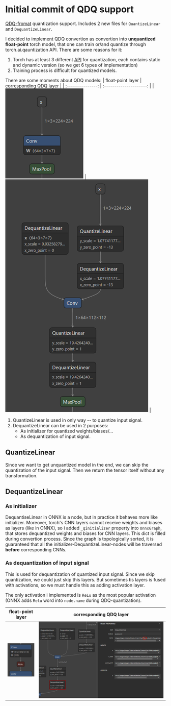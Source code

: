 # Initial commit of QDQ support
[QDQ-fromat](https://onnxruntime.ai/docs/performance/model-optimizations/quantization.html#onnx-quantization-representation-format) quantization support. Includes 2 new files for `QuantizeLinear` and `DequantizeLinear`.

I decided to implement QDQ convertion as convertion into **unquantized float-point** torch model, that one can train or/and quantize through torch.ai.qauntization API. There are some reasons for it:
1. Torch has at least 3 different [API](https://pytorch.org/docs/stable/quantization.html) for quantization, each contains static and dynamic version (so we get 6 types of implementation)
2. Training process is difficult for quantized models.

There are some moments about QDQ models:
| float-point layer | corresponding QDQ layer |
| :---------------: | :---------------------: |
|  ![](image.png)   |    ![](image-1.png)     |


1. QuantizeLinear is used in only way -- to quantize input signal.
2. DequantizeLinear can be used in 2 purposes:
   - As initializer for quantized weights/biases/...  
   - As dequantization of input signal.


## QuantizeLinear
Since we want to get unquantized model in the end, we can skip the quantization of the input signal. Then we return the tensor itself without any transformation.

## DequantizeLinear
### As initializer
DequantiseLinear in ONNX is a node, but in practice it behaves more like initializer. Moreover, torch's CNN layers cannot receive weights and biases as layers (like in ONNX), so i added `_qinitializer` property into `OnnxGraph`, that stores dequantized weights and biases for CNN layers. This dict is filled during convertion process. Since the graph is topologically sorted, it is guaranteed that all the initializer-DequantizeLinear-nodes will be traversed **before** corresponding CNNs.

### As dequantization of input signal
This is used for dequantization of quantized input signal.
Since we skip quantization, we could just skip this layers. But sometimes tis layers is fused with activations, so we must handle this as adding activation layer. 

The only activation i implemented is `ReLu` as the most popular activation (ONNX adds `Relu` word into `node.name` during QDQ-quantization).

| float-point layer | corresponding QDQ layer |
| :---------------: | :---------------------: |
| ![](image-2.png)  |    ![](image-3.png)     |

